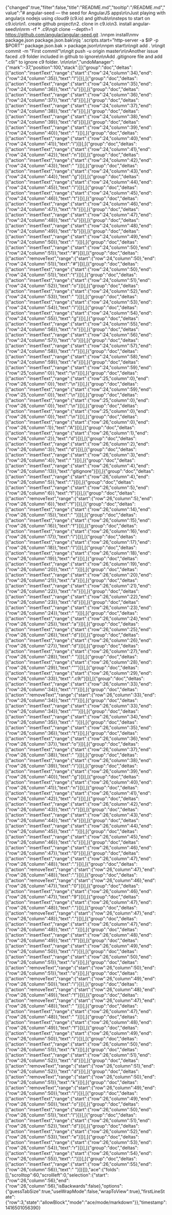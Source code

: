 {"changed":true,"filter":false,"title":"README.md","tooltip":"/README.md","value":"# angular-seed — the seed for AngularJS apps\n\nJust playing with angularjs nodejs using cloud9 (c9.io) and github\n\nsteps to start on c9.io\n\n1. create github project\n2. clone in c9.io\n3. install angular-seed\n\nrm -rf * .c9\ngit clone --depth=1 https://github.com/angular/angular-seed.git .\nnpm install\nmv package.json package.json.bak\njq '.scripts.start=\"http-server -a $IP -p $PORT\"' package.json.bak > package.json\n\nnpm start\n\ngit add . \n\ngit commit -m \"First commit\"\n\ngit push -u origin master\n\nAnother issue faced .c9 folder included in github to ignore\n\nAdd .gitignore file and add \".c9/\" to ignore c9 folder. \n\n\n\n","undoManager":{"mark":-37,"position":100,"stack":[[{"group":"doc","deltas":[{"action":"insertText","range":{"start":{"row":24,"column":34},"end":{"row":24,"column":35}},"text":"l"}]}],[{"group":"doc","deltas":[{"action":"insertText","range":{"start":{"row":24,"column":35},"end":{"row":24,"column":36}},"text":"u"}]}],[{"group":"doc","deltas":[{"action":"insertText","range":{"start":{"row":24,"column":36},"end":{"row":24,"column":37}},"text":"d"}]}],[{"group":"doc","deltas":[{"action":"insertText","range":{"start":{"row":24,"column":37},"end":{"row":24,"column":38}},"text":"e"}]}],[{"group":"doc","deltas":[{"action":"insertText","range":{"start":{"row":24,"column":38},"end":{"row":24,"column":39}},"text":"d"}]}],[{"group":"doc","deltas":[{"action":"insertText","range":{"start":{"row":24,"column":39},"end":{"row":24,"column":40}},"text":" "}]}],[{"group":"doc","deltas":[{"action":"insertText","range":{"start":{"row":24,"column":40},"end":{"row":24,"column":41}},"text":"i"}]}],[{"group":"doc","deltas":[{"action":"insertText","range":{"start":{"row":24,"column":41},"end":{"row":24,"column":42}},"text":"n"}]}],[{"group":"doc","deltas":[{"action":"insertText","range":{"start":{"row":24,"column":42},"end":{"row":24,"column":43}},"text":" "}]}],[{"group":"doc","deltas":[{"action":"insertText","range":{"start":{"row":24,"column":43},"end":{"row":24,"column":44}},"text":"g"}]}],[{"group":"doc","deltas":[{"action":"insertText","range":{"start":{"row":24,"column":44},"end":{"row":24,"column":45}},"text":"i"}]}],[{"group":"doc","deltas":[{"action":"insertText","range":{"start":{"row":24,"column":45},"end":{"row":24,"column":46}},"text":"t"}]}],[{"group":"doc","deltas":[{"action":"insertText","range":{"start":{"row":24,"column":46},"end":{"row":24,"column":47}},"text":"h"}]}],[{"group":"doc","deltas":[{"action":"insertText","range":{"start":{"row":24,"column":47},"end":{"row":24,"column":48}},"text":"u"}]}],[{"group":"doc","deltas":[{"action":"insertText","range":{"start":{"row":24,"column":48},"end":{"row":24,"column":49}},"text":"b"}]}],[{"group":"doc","deltas":[{"action":"insertText","range":{"start":{"row":24,"column":49},"end":{"row":24,"column":50}},"text":" "}]}],[{"group":"doc","deltas":[{"action":"insertText","range":{"start":{"row":24,"column":50},"end":{"row":24,"column":51}},"text":"#"}]}],[{"group":"doc","deltas":[{"action":"removeText","range":{"start":{"row":24,"column":50},"end":{"row":24,"column":51}},"text":"#"}]}],[{"group":"doc","deltas":[{"action":"insertText","range":{"start":{"row":24,"column":50},"end":{"row":24,"column":51}},"text":"t"}]}],[{"group":"doc","deltas":[{"action":"insertText","range":{"start":{"row":24,"column":51},"end":{"row":24,"column":52}},"text":"o"}]}],[{"group":"doc","deltas":[{"action":"insertText","range":{"start":{"row":24,"column":52},"end":{"row":24,"column":53}},"text":" "}]}],[{"group":"doc","deltas":[{"action":"insertText","range":{"start":{"row":24,"column":53},"end":{"row":24,"column":54}},"text":"i"}]}],[{"group":"doc","deltas":[{"action":"insertText","range":{"start":{"row":24,"column":54},"end":{"row":24,"column":55}},"text":"g"}]}],[{"group":"doc","deltas":[{"action":"insertText","range":{"start":{"row":24,"column":55},"end":{"row":24,"column":56}},"text":"n"}]}],[{"group":"doc","deltas":[{"action":"insertText","range":{"start":{"row":24,"column":56},"end":{"row":24,"column":57}},"text":"o"}]}],[{"group":"doc","deltas":[{"action":"insertText","range":{"start":{"row":24,"column":57},"end":{"row":24,"column":58}},"text":"r"}]}],[{"group":"doc","deltas":[{"action":"insertText","range":{"start":{"row":24,"column":58},"end":{"row":24,"column":59}},"text":"e"}]}],[{"group":"doc","deltas":[{"action":"insertText","range":{"start":{"row":24,"column":59},"end":{"row":25,"column":0}},"text":"\n"}]}],[{"group":"doc","deltas":[{"action":"insertText","range":{"start":{"row":25,"column":0},"end":{"row":26,"column":0}},"text":"\n"}]}],[{"group":"doc","deltas":[{"action":"insertText","range":{"start":{"row":24,"column":59},"end":{"row":25,"column":0}},"text":"\n"}]}],[{"group":"doc","deltas":[{"action":"insertText","range":{"start":{"row":25,"column":0},"end":{"row":26,"column":0}},"text":"\n"}]}],[{"group":"doc","deltas":[{"action":"insertText","range":{"start":{"row":25,"column":0},"end":{"row":26,"column":0}},"text":"\n"}]}],[{"group":"doc","deltas":[{"action":"insertText","range":{"start":{"row":26,"column":0},"end":{"row":26,"column":1}},"text":"A"}]}],[{"group":"doc","deltas":[{"action":"insertText","range":{"start":{"row":26,"column":1},"end":{"row":26,"column":2}},"text":"d"}]}],[{"group":"doc","deltas":[{"action":"insertText","range":{"start":{"row":26,"column":2},"end":{"row":26,"column":3}},"text":"d"}]}],[{"group":"doc","deltas":[{"action":"insertText","range":{"start":{"row":26,"column":3},"end":{"row":26,"column":4}},"text":" "}]}],[{"group":"doc","deltas":[{"action":"insertText","range":{"start":{"row":26,"column":4},"end":{"row":26,"column":13}},"text":"gitignore"}]}],[{"group":"doc","deltas":[{"action":"insertText","range":{"start":{"row":26,"column":4},"end":{"row":26,"column":5}},"text":"."}]}],[{"group":"doc","deltas":[{"action":"insertText","range":{"start":{"row":26,"column":5},"end":{"row":26,"column":6}},"text":"f"}]}],[{"group":"doc","deltas":[{"action":"removeText","range":{"start":{"row":26,"column":5},"end":{"row":26,"column":6}},"text":"f"}]}],[{"group":"doc","deltas":[{"action":"insertText","range":{"start":{"row":26,"column":14},"end":{"row":26,"column":15}},"text":" "}]}],[{"group":"doc","deltas":[{"action":"insertText","range":{"start":{"row":26,"column":15},"end":{"row":26,"column":16}},"text":"f"}]}],[{"group":"doc","deltas":[{"action":"insertText","range":{"start":{"row":26,"column":16},"end":{"row":26,"column":17}},"text":"i"}]}],[{"group":"doc","deltas":[{"action":"insertText","range":{"start":{"row":26,"column":17},"end":{"row":26,"column":18}},"text":"l"}]}],[{"group":"doc","deltas":[{"action":"insertText","range":{"start":{"row":26,"column":18},"end":{"row":26,"column":19}},"text":"e"}]}],[{"group":"doc","deltas":[{"action":"insertText","range":{"start":{"row":26,"column":19},"end":{"row":26,"column":20}},"text":" "}]}],[{"group":"doc","deltas":[{"action":"insertText","range":{"start":{"row":26,"column":20},"end":{"row":26,"column":21}},"text":"a"}]}],[{"group":"doc","deltas":[{"action":"insertText","range":{"start":{"row":26,"column":21},"end":{"row":26,"column":22}},"text":"n"}]}],[{"group":"doc","deltas":[{"action":"insertText","range":{"start":{"row":26,"column":22},"end":{"row":26,"column":23}},"text":"d"}]}],[{"group":"doc","deltas":[{"action":"insertText","range":{"start":{"row":26,"column":23},"end":{"row":26,"column":24}},"text":" "}]}],[{"group":"doc","deltas":[{"action":"insertText","range":{"start":{"row":26,"column":24},"end":{"row":26,"column":25}},"text":"a"}]}],[{"group":"doc","deltas":[{"action":"insertText","range":{"start":{"row":26,"column":25},"end":{"row":26,"column":26}},"text":"d"}]}],[{"group":"doc","deltas":[{"action":"insertText","range":{"start":{"row":26,"column":26},"end":{"row":26,"column":27}},"text":"d"}]}],[{"group":"doc","deltas":[{"action":"insertText","range":{"start":{"row":26,"column":27},"end":{"row":26,"column":28}},"text":" "}]}],[{"group":"doc","deltas":[{"action":"insertText","range":{"start":{"row":26,"column":28},"end":{"row":26,"column":29}},"text":"\""}]}],[{"group":"doc","deltas":[{"action":"insertText","range":{"start":{"row":26,"column":29},"end":{"row":26,"column":33}},"text":".c9/"}]}],[{"group":"doc","deltas":[{"action":"insertText","range":{"start":{"row":26,"column":33},"end":{"row":26,"column":34}},"text":"!"}]}],[{"group":"doc","deltas":[{"action":"removeText","range":{"start":{"row":26,"column":33},"end":{"row":26,"column":34}},"text":"!"}]}],[{"group":"doc","deltas":[{"action":"insertText","range":{"start":{"row":26,"column":33},"end":{"row":26,"column":34}},"text":"\""}]}],[{"group":"doc","deltas":[{"action":"insertText","range":{"start":{"row":26,"column":34},"end":{"row":26,"column":35}},"text":" "}]}],[{"group":"doc","deltas":[{"action":"insertText","range":{"start":{"row":26,"column":35},"end":{"row":26,"column":36}},"text":"t"}]}],[{"group":"doc","deltas":[{"action":"insertText","range":{"start":{"row":26,"column":36},"end":{"row":26,"column":37}},"text":"o"}]}],[{"group":"doc","deltas":[{"action":"insertText","range":{"start":{"row":26,"column":37},"end":{"row":26,"column":38}},"text":" "}]}],[{"group":"doc","deltas":[{"action":"insertText","range":{"start":{"row":26,"column":38},"end":{"row":26,"column":39}},"text":"i"}]}],[{"group":"doc","deltas":[{"action":"insertText","range":{"start":{"row":26,"column":39},"end":{"row":26,"column":40}},"text":"g"}]}],[{"group":"doc","deltas":[{"action":"insertText","range":{"start":{"row":26,"column":40},"end":{"row":26,"column":41}},"text":"n"}]}],[{"group":"doc","deltas":[{"action":"insertText","range":{"start":{"row":26,"column":41},"end":{"row":26,"column":42}},"text":"o"}]}],[{"group":"doc","deltas":[{"action":"insertText","range":{"start":{"row":26,"column":42},"end":{"row":26,"column":43}},"text":"r"}]}],[{"group":"doc","deltas":[{"action":"insertText","range":{"start":{"row":26,"column":43},"end":{"row":26,"column":44}},"text":"e"}]}],[{"group":"doc","deltas":[{"action":"insertText","range":{"start":{"row":26,"column":44},"end":{"row":26,"column":45}},"text":" "}]}],[{"group":"doc","deltas":[{"action":"insertText","range":{"start":{"row":26,"column":45},"end":{"row":26,"column":46}},"text":"c"}]}],[{"group":"doc","deltas":[{"action":"insertText","range":{"start":{"row":26,"column":46},"end":{"row":26,"column":47}},"text":"0"}]}],[{"group":"doc","deltas":[{"action":"insertText","range":{"start":{"row":26,"column":47},"end":{"row":26,"column":48}},"text":"."}]}],[{"group":"doc","deltas":[{"action":"removeText","range":{"start":{"row":26,"column":47},"end":{"row":26,"column":48}},"text":"."}]}],[{"group":"doc","deltas":[{"action":"removeText","range":{"start":{"row":26,"column":46},"end":{"row":26,"column":47}},"text":"0"}]}],[{"group":"doc","deltas":[{"action":"insertText","range":{"start":{"row":26,"column":46},"end":{"row":26,"column":47}},"text":"9"}]}],[{"group":"doc","deltas":[{"action":"insertText","range":{"start":{"row":26,"column":47},"end":{"row":26,"column":48}},"text":"."}]}],[{"group":"doc","deltas":[{"action":"removeText","range":{"start":{"row":26,"column":47},"end":{"row":26,"column":48}},"text":"."}]}],[{"group":"doc","deltas":[{"action":"insertText","range":{"start":{"row":26,"column":47},"end":{"row":26,"column":48}},"text":" "}]}],[{"group":"doc","deltas":[{"action":"insertText","range":{"start":{"row":26,"column":48},"end":{"row":26,"column":49}},"text":"f"}]}],[{"group":"doc","deltas":[{"action":"insertText","range":{"start":{"row":26,"column":49},"end":{"row":26,"column":50}},"text":"i"}]}],[{"group":"doc","deltas":[{"action":"insertText","range":{"start":{"row":26,"column":50},"end":{"row":26,"column":51}},"text":"o"}]}],[{"group":"doc","deltas":[{"action":"removeText","range":{"start":{"row":26,"column":50},"end":{"row":26,"column":51}},"text":"o"}]}],[{"group":"doc","deltas":[{"action":"removeText","range":{"start":{"row":26,"column":49},"end":{"row":26,"column":50}},"text":"i"}]}],[{"group":"doc","deltas":[{"action":"removeText","range":{"start":{"row":26,"column":48},"end":{"row":26,"column":49}},"text":"f"}]}],[{"group":"doc","deltas":[{"action":"removeText","range":{"start":{"row":26,"column":47},"end":{"row":26,"column":48}},"text":" "}]}],[{"group":"doc","deltas":[{"action":"insertText","range":{"start":{"row":26,"column":47},"end":{"row":26,"column":48}},"text":" "}]}],[{"group":"doc","deltas":[{"action":"insertText","range":{"start":{"row":26,"column":48},"end":{"row":26,"column":49}},"text":"f"}]}],[{"group":"doc","deltas":[{"action":"insertText","range":{"start":{"row":26,"column":49},"end":{"row":26,"column":50}},"text":"i"}]}],[{"group":"doc","deltas":[{"action":"insertText","range":{"start":{"row":26,"column":50},"end":{"row":26,"column":51}},"text":"k"}]}],[{"group":"doc","deltas":[{"action":"insertText","range":{"start":{"row":26,"column":51},"end":{"row":26,"column":52}},"text":"d"}]}],[{"group":"doc","deltas":[{"action":"removeText","range":{"start":{"row":26,"column":51},"end":{"row":26,"column":52}},"text":"d"}]}],[{"group":"doc","deltas":[{"action":"removeText","range":{"start":{"row":26,"column":50},"end":{"row":26,"column":51}},"text":"k"}]}],[{"group":"doc","deltas":[{"action":"removeText","range":{"start":{"row":26,"column":49},"end":{"row":26,"column":50}},"text":"i"}]}],[{"group":"doc","deltas":[{"action":"insertText","range":{"start":{"row":26,"column":49},"end":{"row":26,"column":50}},"text":"o"}]}],[{"group":"doc","deltas":[{"action":"insertText","range":{"start":{"row":26,"column":50},"end":{"row":26,"column":51}},"text":"l"}]}],[{"group":"doc","deltas":[{"action":"insertText","range":{"start":{"row":26,"column":51},"end":{"row":26,"column":52}},"text":"d"}]}],[{"group":"doc","deltas":[{"action":"insertText","range":{"start":{"row":26,"column":52},"end":{"row":26,"column":53}},"text":"e"}]}],[{"group":"doc","deltas":[{"action":"insertText","range":{"start":{"row":26,"column":53},"end":{"row":26,"column":54}},"text":"r"}]}],[{"group":"doc","deltas":[{"action":"insertText","range":{"start":{"row":26,"column":54},"end":{"row":26,"column":55}},"text":"."}]}],[{"group":"doc","deltas":[{"action":"insertText","range":{"start":{"row":26,"column":55},"end":{"row":26,"column":56}},"text":" "}]}]]},"ace":{"folds":[],"scrolltop":60,"scrollleft":0,"selection":{"start":{"row":26,"column":56},"end":{"row":26,"column":56},"isBackwards":false},"options":{"guessTabSize":true,"useWrapMode":false,"wrapToView":true},"firstLineState":{"row":3,"state":"allowBlock","mode":"ace/mode/markdown"}},"timestamp":1416501056390}